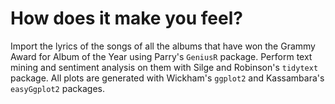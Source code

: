 # How does it make you feel?

Import the lyrics of the songs of all the albums that have won the Grammy Award for Album of the Year using Parry's `GeniusR` package. Perform text mining and sentiment analysis on them with Silge and Robinson's `tidytext` package. All plots are generated with Wickham's `ggplot2` and Kassambara's `easyGgplot2` packages.
